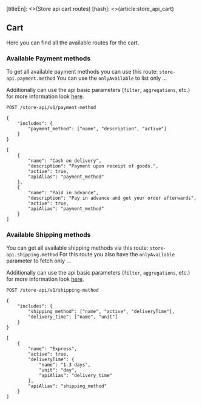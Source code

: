 [titleEn]: <>(Store api cart routes)
[hash]: <>(article:store_api_cart)

## Cart
Here you can find all the available routes for the cart.

### Available Payment methods
To get all available payment methods you can use this route: `store-api.payment.method`
You can use the `onlyAvailable` to list only ...

Additionally can use the api basic parameters (`filter`,  `aggregations`, etc.) for more information look [here](../40-admin-api-guide/20-reading-entities.md).

```
POST /store-api/v1/payment-method

{
    "includes": {
        "payment_method": ["name", "description", "active"]
    }
}

[
    {
        "name": "Cash on delivery",
        "description": "Payment upon receipt of goods.",
        "active": true,
        "apiAlias": "payment_method"
    },
    {
        "name": "Paid in advance",
        "description": "Pay in advance and get your order afterwards",
        "active": true,
        "apiAlias": "payment_method"
    }
]
```

### Available Shipping methods
You can get all available shipping methods via this route: `store-api.shipping.method`
For this route you also have the `onlyAvailable` parameter to fetch only ...

Additionally can use the api basic parameters (`filter`,  `aggregations`, etc.) for more information look [here](../40-admin-api-guide/20-reading-entities.md).

```
POST /store-api/v1/shipping-method

{
    "includes": {
        "shipping_method": ["name", "active", "deliveryTime"],
        "delivery_time": ["name", "unit"]
    }
}

[
    {
        "name": "Express",
        "active": true,
        "deliveryTime": {
            "name": "1-3 days",
            "unit": "day",
            "apiAlias": "delivery_time"
        },
        "apiAlias": "shipping_method"
    }
]
```
